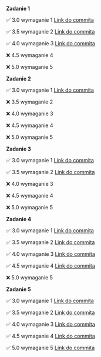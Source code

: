 **Zadanie 1** 

:white_check_mark: 3.0 wymaganie 1 [Link do commita](https://github.com/m-aleksandra/obiektowe/commit/938d8959176c6ca89b534f205aba94f28f5f94e7)

:white_check_mark: 3.5 wymaganie 2 [Link do commita](https://github.com/m-aleksandra/obiektowe/commit/938d8959176c6ca89b534f205aba94f28f5f94e7)

:white_check_mark: 4.0 wymaganie 3 [Link do commita](https://github.com/m-aleksandra/obiektowe/commit/938d8959176c6ca89b534f205aba94f28f5f94e7)

:x: 4.5 wymaganie 4

:x: 5.0 wymaganie 5 

**Zadanie 2** 

:white_check_mark: 3.0 wymaganie 1 [Link do commita](https://github.com/m-aleksandra/obiektowe/commit/54096566229ed34fef3e0f3211589e5789ba03b9#diff-eef198001dc9efa4bae6a681238f1017ca9b2d0c15211bd7502cc0b57c19ecac)

:x: 3.5 wymaganie 2

:x: 4.0 wymaganie 3

:x: 4.5 wymaganie 4

:x: 5.0 wymaganie 5 

**Zadanie 3** 

:white_check_mark: 3.0 wymaganie 1 [Link do commita](https://github.com/m-aleksandra/obiektowe/commit/7b527155d37ca9da1b9f2c75606197e6f73ff29c)

:white_check_mark: 3.5 wymaganie 2 [Link do commita](https://github.com/m-aleksandra/obiektowe/commit/7b527155d37ca9da1b9f2c75606197e6f73ff29c)

:x: 4.0 wymaganie 3

:x: 4.5 wymaganie 4

:x: 5.0 wymaganie 5 


**Zadanie 4** 

:white_check_mark: 3.0 wymaganie 1 [Link do commita](https://github.com/m-aleksandra/obiektowe/commit/391cf6635009af2ed4a11607ff15fdadf8df8a1d)

:white_check_mark: 3.5 wymaganie 2 [Link do commita](https://github.com/m-aleksandra/obiektowe/commit/391cf6635009af2ed4a11607ff15fdadf8df8a1d)

:white_check_mark: 4.0 wymaganie 3 [Link do commita](https://github.com/m-aleksandra/obiektowe/commit/391cf6635009af2ed4a11607ff15fdadf8df8a1d)

:white_check_mark: 4.5 wymaganie 4 [Link do commita](https://github.com/m-aleksandra/obiektowe/commit/391cf6635009af2ed4a11607ff15fdadf8df8a1d)

:x: 5.0 wymaganie 5 

**Zadanie 5** 

:white_check_mark: 3.0 wymaganie 1 [Link do commita](https://github.com/m-aleksandra/obiektowe/commit/3b84a6b2935e9383373891b44ab8c862e8bbafd9)

:white_check_mark: 3.5 wymaganie 2 [Link do commita](https://github.com/m-aleksandra/obiektowe/commit/3b84a6b2935e9383373891b44ab8c862e8bbafd9)

:white_check_mark: 4.0 wymaganie 3 [Link do commita](https://github.com/m-aleksandra/obiektowe/commit/c15d7e5cc87179e96f8b13d94f0ce86a12487679)

:white_check_mark: 4.5 wymaganie 4 [Link do commita](https://github.com/m-aleksandra/obiektowe/commit/c15d7e5cc87179e96f8b13d94f0ce86a12487679)

:white_check_mark: 5.0 wymaganie 5 [Link do commita](https://github.com/m-aleksandra/obiektowe/commit/c15d7e5cc87179e96f8b13d94f0ce86a12487679)